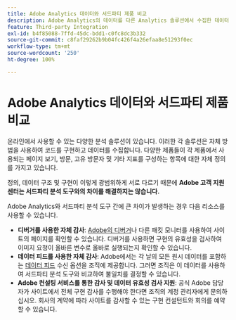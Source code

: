 ```yaml
---
title: Adobe Analytics 데이터와 서드파티 제품 비교
description: Adobe Analytics의 데이터를 다른 Analytics 솔루션에서 수집한 데이터와 직접 비교할 때 선택할 수 있는 옵션을 이해합니다.
feature: Third-party Integration
exl-id: b4f85088-7ffd-45dc-bdd1-c0fc8dc3b332
source-git-commit: c8faf29262b9b04fc426f4a26efaa8e51293f0ec
workflow-type: tm+mt
source-wordcount: '250'
ht-degree: 100%

---
```


# Adobe Analytics 데이터와 서드파티 제품 비교

온라인에서 사용할 수 있는 다양한 분석 솔루션이 있습니다. 이러한 각 솔루션은 자체 방법을 사용하여 코드를 구현하고 데이터를 수집합니다. 다양한 제품들이 각 제품에서 사용되는 페이지 보기, 방문, 고유 방문자 및 기타 지표를 구성하는 항목에 대한 자체 정의를 가지고 있습니다.

정의, 데이터 구조 및 구현이 이렇게 광범위하게 서로 다르기 때문에 **Adobe 고객 지원 센터는 서드파티 분석 도구와의 차이를 해결하지는 않습니다.**

Adobe Analytics와 서드파티 분석 도구 간에 큰 차이가 발생하는 경우 다음 리소스를 사용할 수 있습니다.

* **디버거를 사용한 자체 감사**: [Adobe의 디버거](https://experienceleague.adobe.com/docs/debugger/using/experience-cloud-debugger.html?lang=ko-KR)나 다른 패킷 모니터를 사용하여 사이트의 페이지를 확인할 수 있습니다. 디버거를 사용하면 구현의 유효성을 검사하여 이미지 요청이 올바른 변수로 올바로 실행되는지 확인할 수 있습니다.
* **데이터 피드를 사용한 자체 감사**: Adobe에서는 각 날의 모든 원시 데이터를 포함하는 [데이터 피드](/help/export/analytics-data-feed/data-feed-overview.md) 수신 옵션을 조직에 제공합니다. 그러면 조직은 이 데이터를 사용하여 서드파티 분석 도구와 비교하여 불일치를 결정할 수 있습니다.
* **Adobe 컨설팅 서비스를 통한 감사 및 데이터 유효성 검사 지원**: 공식 Adobe 담당자가 사이트에서 전체 구현 감사를 수행해야 한다면 조직의 계정 관리자에게 문의하십시오. 회사의 계약에 따라 사이트를 감사할 수 있는 구현 컨설턴트와 회의를 예약할 수 있습니다.
